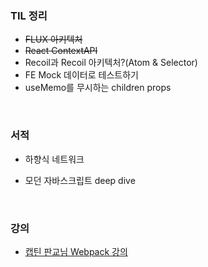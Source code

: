 ### TIL 정리

- ~~FLUX 아키텍처~~
- ~~React ContextAPI~~
- Recoil과 Recoil 아키텍처?(Atom & Selector)
- FE Mock 데이터로 테스트하기
- useMemo를 무시하는 children props

<br>

### 서적

- 하향식 네트워크

- 모던 자바스크립트 deep dive

<br>

### 강의

- [캡틴 판교님 Webpack 강의](https://www.inflearn.com/course/%ED%94%84%EB%9F%B0%ED%8A%B8%EC%97%94%EB%93%9C-%EC%9B%B9%ED%8C%A9)